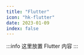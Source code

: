 ```yaml
---
title: "Flutter"
icon: "hk-flutter"
date: 2023-01-09
index: false
---
```

:::info
这里放置 Flutter 内容
:::

<AutoCatalog />
